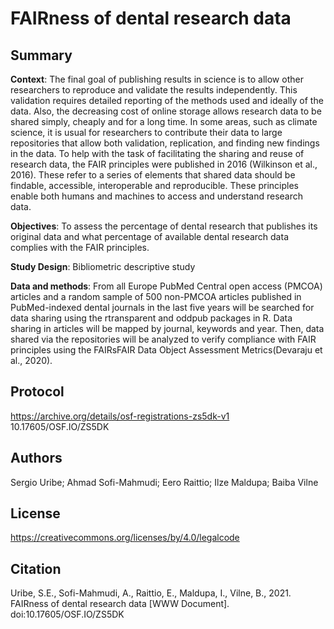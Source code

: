 # FAIRness of dental research data

## Summary

**Context**: The final goal of publishing results in science is to allow other researchers to reproduce and validate the results independently. This validation requires detailed reporting of the methods used and ideally of the data. Also, the decreasing cost of online storage allows research data to be shared simply, cheaply and for a long time. In some areas, such as climate science, it is usual for researchers to contribute their data to large repositories that allow both validation, replication, and finding new findings in the data. To help with the task of facilitating the sharing and reuse of research data, the FAIR principles were published in 2016 (Wilkinson et al., 2016). These refer to a series of elements that shared data should be findable, accessible, interoperable and reproducible. These principles enable both humans and machines to access and understand research data.

**Objectives**: To assess the percentage of dental research that publishes its original data and what percentage of available dental research data complies with the FAIR principles.

**Study Design**: Bibliometric descriptive study

**Data and methods**: From all Europe PubMed Central open access (PMCOA) articles and a random sample of 500 non-PMCOA articles published in PubMed-indexed dental journals in the last five years will be searched for data sharing using the rtransparent and oddpub packages in R. Data sharing in articles will be mapped by journal, keywords and year. Then, data shared via the repositories will be analyzed to verify compliance with FAIR principles using the FAIRsFAIR Data Object Assessment Metrics(Devaraju et al., 2020).

## Protocol

https://archive.org/details/osf-registrations-zs5dk-v1
10.17605/OSF.IO/ZS5DK

## Authors

Sergio Uribe; Ahmad Sofi-Mahmudi; Eero Raittio; Ilze Maldupa; Baiba Vilne

## License

 https://creativecommons.org/licenses/by/4.0/legalcode

## Citation

Uribe, S.E., Sofi-Mahmudi, A., Raittio, E., Maldupa, I., Vilne, B., 2021. FAIRness of dental research data [WWW Document]. doi:10.17605/OSF.IO/ZS5DK
